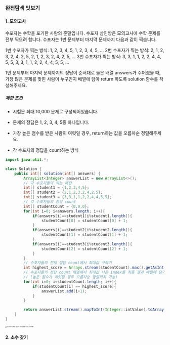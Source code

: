 

### 완전탐색 맛보기

#### 1. 모의고사

수포자는 수학을 포기한 사람의 준말입니다. 수포자 삼인방은 모의고사에 수학 문제를 전부 찍으려 합니다. 수포자는 1번 문제부터 마지막 문제까지 다음과 같이 찍습니다.

1번 수포자가 찍는 방식: 1, 2, 3, 4, 5, 1, 2, 3, 4, 5, ...
2번 수포자가 찍는 방식: 2, 1, 2, 3, 2, 4, 2, 5, 2, 1, 2, 3, 2, 4, 2, 5, ...
3번 수포자가 찍는 방식: 3, 3, 1, 1, 2, 2, 4, 4, 5, 5, 3, 3, 1, 1, 2, 2, 4, 4, 5, 5, ...

1번 문제부터 마지막 문제까지의 정답이 순서대로 들은 배열 answers가 주어졌을 때, 가장 많은 문제를 맞힌 사람이 누구인지 배열에 담아 return 하도록 solution 함수를 작성해주세요.

##### 제한 조건

- 시험은 최대 10,000 문제로 구성되어있습니다.
- 문제의 정답은 1, 2, 3, 4, 5중 하나입니다.
- 가장 높은 점수를 받은 사람이 여럿일 경우, return하는 값을 오름차순 정렬해주세요.



- 각 수포자의 정답을 count하는 방식 

```java
import java.util.*;

class Solution {
    public int[] solution(int[] answers) {
        ArrayList<Integer> answerList = new ArrayList<>();
      	// 각 수포자들의 찍는 패턴
        int[] student1 = {1,2,3,4,5};
        int[] student2 = {2,1,2,3,2,4,2,5};
        int[] student3 = {3,3,1,1,2,2,4,4,5,5};
        // 각 수포자들의 정답 count
        int[] studentCount = {0,0,0};
        for(int i=0; i<answers.length; i++){
            if(answers[i]==student1[i%student1.length]){
                studentCount[0] = studentCount[0] + 1;
            }
            if(answers[i]==student2[i%student2.length]){
                studentCount[1] = studentCount[1] + 1;
            }
            if(answers[i]==student3[i%student3.length]){
                studentCount[2] = studentCount[2] + 1;
            }
        }
       	// 수포자들의 전체 정답 count에서 최대값 구하기
        int highest_score = Arrays.stream(studentCount).max().getAsInt();
      	// 수포자들의 정답 count 배열에서 최대값 나온 index를 최종 결과 배열에 담기
      	// (높은 점수가 여럿일 경우 오름차순 정렬까지 가능)
        for(int i=0; i<studentCount.length; i++){
            if(studentCount[i] == highest_score){
                answerList.add(i+1);
            }
        }

        return answerList.stream().mapToInt(Integer::intValue).toArray();
    }
}
```

 <img src="/Users/song-giljae/nippleshot.github.io/assets/images/codeTest/exhaustiveSearch/Screen Shot 2021-09-10 at 6.19.24 PM.png" alt="Screen Shot 2021-09-10 at 6.19.24 PM" style="zoom:33%;" />



#### 2. 소수 찾기

